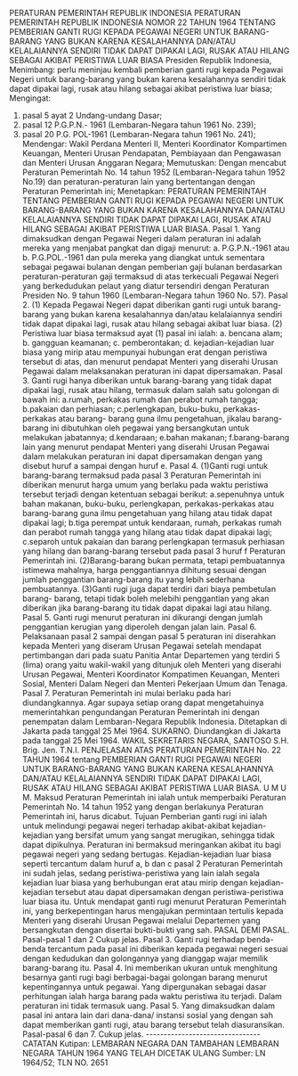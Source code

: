  PERATURAN PEMERINTAH REPUBLIK INDONESIA PERATURAN PEMERINTAH REPUBLIK INDONESIA NOMOR 22 TAHUN 1964 TENTANG PEMBERIAN GANTI RUGI KEPADA PEGAWAI NEGERI UNTUK BARANG-BARANG YANG BUKAN KARENA KESALAHANNYA DAN/ATAU KELALAIANNYA SENDIRI TIDAK DAPAT DIPAKAI LAGI, RUSAK ATAU HILANG SEBAGAI AKIBAT PERISTIWA LUAR BIASA Presiden Republik Indonesia,
Menimbang:
 perlu meninjau kembali pemberian ganti rugi kepada Pegawai Negeri untuk barang-barang yang bukan karena kesalahannya sendiri tidak dapat dipakai lagi, rusak atau hilang sebagai akibat peristiwa luar biasa;
Mengingat:

1. pasal 5 ayat 2 Undang-undang Dasar;
2. pasal 12 P.G.P.N.- 1961 (Lembaran-Negara tahun 1961 No. 239);
3. pasal 20 P.G. POL-1961 (Lembaran-Negara tahun 1961 No. 241); Mendengar: Wakil Perdana Menteri II, Menteri Koordinator Kompartimen Keuangan, Menteri Urusan Pendapatan, Pembiayaan dan Pengawasan dan Menteri Urusan Anggaran Negara; Memutuskan: Dengan mencabut Peraturan Pemerintah No. 14 tahun 1952 (Lembaran-Negara tahun 1952 No.19) dan peraturan-peraturan lain yang bertentangan dengan Peraturan Pemerintah ini; Menetapkan: PERATURAN PEMERINTAH TENTANG PEMBERIAN GANTI RUGI KEPADA PEGAWAI NEGERI UNTUK BARANG-BARANG YANG BUKAN KARENA KESALAHANNYA DAN/ATAU KELALAIANNYA SENDIRI TIDAK DAPAT DIPAKAI LAGI, RUSAK ATAU HILANG SEBAGAI AKIBAT PERISTIWA LUAR BIASA. Pasal 1. Yang dimaksudkan dengan Pegawai Negeri dalam peraturan ini adalah mereka yang menjabat pangkat dan digaji menurut:
a. P.G.P.N.-1961 atau b. P.G.POL.-1961 dan pula mereka yang diangkat untuk sementara sebagai pegawai bulanan dengan pemberian gaji bulanan berdasarkan peraturan-peraturan gaji termaksud di atas terkecuali Pegawai Negeri yang berkedudukan pelaut yang diatur tersendiri dengan Peraturan Presiden No. 9 tahun 1960 (Lembaran-Negara tahun 1960 No. 57). Pasal 2.
(1) Kepada Pegawai Negeri dapat diberikan ganti rugi untuk barang-barang yang bukan karena kesalahannya dan/atau kelalaiannya sendiri tidak dapat dipakai lagi, rusak atau hilang sebagai akibat luar biasa.
(2) Peristiwa luar biasa termaksud ayat (1) pasal ini ialah:
a. bencana alam;
b. gangguan keamanan;
c. pemberontakan;
d. kejadian-kejadian luar biasa yang mirip atau mempunyai hubungan erat dengan peristiwa tersebut di atas, dan menurut pendapat Menteri yang diserahi Urusan Pegawai dalam melaksanakan peraturan ini dapat dipersamakan. Pasal 3. Ganti rugi hanya diberikan untuk barang-barang yang tidak dapat dipakai lagi, rusak atau hilang, termasuk dalam salah satu golongan di bawah ini:
a.rumah, perkakas rumah dan perabot rumah tangga;
b.pakaian dan perhiasan;
c.perlengkapan, buku-buku, perkakas-perkakas atau barang- barang guna ilmu pengetahuan, jikalau barang-barang ini dibutuhkan oleh pegawai yang bersangkutan untuk melakukan jabatannya;
d.kendaraan;
e.bahan makanan;
f.barang-barang lain yang menurut pendapat Menteri yang diserahi Urusan Pegawai dalam melakukan peraturan ini dapat dipersamakan dengan yang disebut huruf a sampai dengan huruf e. Pasal 4.
(1)Ganti rugi untuk barang-barang termaksud pada pasal 3 Peraturan Pemerintah ini diberikan menurut harga umum yang berlaku pada waktu peristiwa tersebut terjadi dengan ketentuan sebagai berikut:
a.sepenuhnya untuk bahan makanan, buku-buku, perlengkapan, perkakas-perkakas atau barang-barang guna ilmu pengetahuan yang hilang atau tidak dapat dipakai lagi;
b.tiga perempat untuk kendaraan, rumah, perkakas rumah dan perabot rumah tangga yang hilang atau tidak dapat dipakai lagi;
c.separoh untuk pakaian dan barang perlengkapan termasuk perhiasan yang hilang dan barang-barang tersebut pada pasal 3 huruf f Peraturan Pemerintah ini.
(2)Barang-barang bukan permata, tetapi pembuatannya istimewa mahalnya, harga penggantiannya dihitung sesuai dengan jumlah penggantian barang-barang itu yang lebih sederhana pembuatannya.
(3)Ganti rugi juga dapat terdiri dari biaya pembetulan barang- barang, tetapi tidak boleh melebihi penggantian yang akan diberikan jika barang-barang itu tidak dapat dipakai lagi atau hilang. Pasal 5. Ganti rugi menurut peraturan ini dikurangi dengan jumlah penggantian kerugian yang diperoleh dengan jalan lain. Pasal 6. Pelaksanaan pasal 2 sampai dengan pasal 5 peraturan ini diserahkan kepada Menteri yang diseram Urusan Pegawai setelah mendapat pertimbangan dari pada suatu Panitia Antar Departemen yang terdiri 5 (lima) orang yaitu wakil-wakil yang ditunjuk oleh Menteri yang diserahi Urusan Pegawai, Menteri Koordinator Kompatimen Keuangan, Menteri Sosial, Menteri Dalam Negeri dan Menteri Pekerjaan Umum dan Tenaga. Pasal 7. Peraturan Pemerintah ini mulai berlaku pada hari diundangkannya. Agar supaya setiap orang dapat mengetahuinya memerintahkan pengundangan Peraturan Pemerintah ini dengan penempatan dalam Lembaran-Negara Republik Indonesia. Ditetapkan di Jakarta pada tanggal 25 Mei 1964. SUKARNO. Diundangkan di Jakarta pada tanggal 25 Mei 1964. WAKIL SEKRETARIS NEGARA, SANTOSO S.H. Brig. Jen. T.N.I. PENJELASAN ATAS PERATURAN PEMERINTAH No. 22 TAHUN 1964 tentang PEMBERIAN GANTI RUGI PEGAWAI NEGERI UNTUK BARANG-BARANG YANG BUKAN KARENA KESALAHANNYA DAN/ATAU KELALAIANNYA SENDIRI TIDAK DAPAT DIPAKAI LAGI, RUSAK ATAU HILANG SEBAGAI AKIBAT PERISTIWA LUAR BIASA. U M U M. Maksud Peraturan Pemerintah ini ialah untuk memperbaiki Peraturan Pemerintah No. 14 tahun 1952 yang dengan berlakunya Peraturan Pemerintah ini, harus dicabut. Tujuan Pemberian ganti rugi ini ialah untuk melindungi pegawai negeri terhadap akibat-akibat kejadian-kejadian yang bersifat umum yang sangat merugikan, sehingga tidak dapat dipikulnya. Peraturan ini bermaksud meringankan akibat itu bagi pegawai negeri yang sedang bertugas. Kejadian-kejadian luar biasa seperti tercantum dalam huruf a, b dan c pasal 2 Peraturan Pemerintah ini sudah jelas, sedang peristiwa-peristiwa yang lain ialah segala kejadian luar biasa yang berhubungan erat atau mirip dengan kejadian-kejadian tersebut atau dapat dipersamakan dengan peristiwa-peristiwa luar biasa itu. Untuk mendapat ganti rugi menurut Peraturan Pemerintah ini, yang berkepentingan harus mengajukan permintaan tertulis kepada Menteri yang diserahi Urusan Pegawai melalui Departemen yang bersangkutan dengan disertai bukti-bukti yang sah. PASAL DEMI PASAL. Pasal-pasal 1 dan 2 Cukup jelas. Pasal 3. Ganti rugi terhadap benda-benda tercantum pada pasal ini diberikan kepada pegawai negeri sesuai dengan kedudukan dan golongannya yang dianggap wajar memilik barang-barang itu. Pasal 4. Ini memberikan ukuran untuk menghitung besarnya ganti rugi bagi berbagai-bagai golongan barang menurut kepentingannya untuk pegawai. Yang dipergunakan sebagai dasar perhitungan ialah harga barang pada waktu peristiwa itu terjadi. Dalam peraturan ini tidak termasuk uang. Pasal 5. Yang dimaksudkan dalam pasal ini antara lain dari dana-dana/ instansi sosial yang dengan sah dapat memberikan ganti rugi, atau barang tersebut telah diasuransikan. Pasal-pasal 6 dan 7. Cukup jelas. -------------------------------- CATATAN Kutipan: LEMBARAN NEGARA DAN TAMBAHAN LEMBARAN NEGARA TAHUN 1964 YANG TELAH DICETAK ULANG Sumber: LN 1964/52; TLN NO. 2651